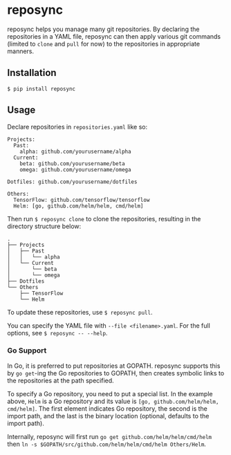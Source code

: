 # reposync

reposync helps you manage many git repositories. By declaring the repositories in a YAML file, reposync can then apply various git commands (limited to `clone` and `pull` for now) to the repositories in appropriate manners.

## Installation

`$ pip install reposync`

## Usage

Declare repositories in `repositories.yaml` like so:

```
Projects:
  Past:
    alpha: github.com/yourusername/alpha
  Current:
    beta: github.com/yourusername/beta
    omega: github.com/yourusername/omega

Dotfiles: github.com/yourusername/dotfiles

Others:
  TensorFlow: github.com/tensorflow/tensorflow
  Helm: [go, github.com/helm/helm, cmd/helm]
```

Then run `$ reposync clone` to clone the repositories, resulting in the directory structure below:

```
.
├── Projects
│   ├── Past
│   │   └── alpha
│   └── Current
│       └── beta
│       └── omega
├── Dotfiles
└── Others
    ├── TensorFlow
    └── Helm
```

To update these repositories, use `$ reposync pull`.

You can specify the YAML file with `--file <filename>.yaml`. For the full options, see `$ reposync -- --help`.

### Go Support

In Go, it is preferred to put repositories at GOPATH. reposync supports this by `go get`-ing the Go repositories to GOPATH, then creates symbolic links to the repositories at the path specified.

To specify a Go repository, you need to put a special list. In the example above, `Helm` is a Go repository and its value is `[go, github.com/helm/helm, cmd/helm]`. The first element indicates Go repository, the second is the import path, and the last is the binary location (optional, defaults to the import path).

Internally, reposync will first run `go get github.com/helm/helm/cmd/helm` then `ln -s $GOPATH/src/github.com/helm/helm/cmd/helm Others/Helm`.
